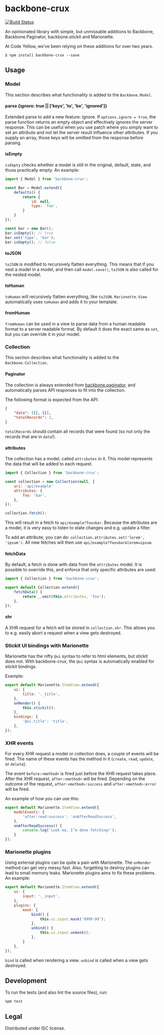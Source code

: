 # backbone-crux

[![Build Status](https://travis-ci.org/CodeYellowBV/backbone-crux.svg?branch=master)](https://travis-ci.org/CodeYellowBV/backbone-crux)

An opinionated library with simple, but unmissable additions to Backbone, Backbone.Paginator, backbone.stickit and Marionette.

At Code Yellow, we’ve been relying on these additions for over two years.

```
$ npm install backbone-crux --save
```

## Usage

### Model

This section describes what functionality is added to the `Backbone.Model`.

#### parse {ignore: true || ['keys', 'to', 'be', 'ignored']}

Extended parse to add a new feature: ignore. If `options.ignore = true`, the parse function returns an empty object and effectively ignores the server response. This can be useful when you use patch where you simply want to set an attribute and not let the server result influence other attributes. If you supply an array, those keys will be omitted from the response before parsing.

#### isEmpty

`isEmpty` checks whether a model is still in the original, default, state, and thuss practically empty. An example:

```js
import { Model } from 'backbone-crux';

const Bar = Model.extend({
    defaults() {
        return {
            id: null,
            type: 'foo',
        }
    }
});

const bar = new Bar();
bar.isEmpty(); // true
bar.set('type', 'bar');
bar.isEmpty(); // false
```

#### toJSON

`toJSON` is modified to recursively flatten everything. This means that if you nest a model in a model, and then call `model.save()`, `toJSON` is also called for the nested model.

#### toHuman

`toHuman` will recursively flatten everything, like `toJSON`. `Marionette.View` automatically uses `toHuman` and adds it to your template.

#### fromHuman

`fromHuman` can be used in a view to parse data from a human readable format to a server readable format. By default it does the exact same as `set`, but you can override it in your model.

### Collection

This section describes what functionality is added to the `Backbone.Collection`.

#### Paginator

The collection is always extended from [backbone.paginator](https://github.com/backbone-paginator/backbone.paginator), and automatically parses API responses to fit into the collection.

The following format is expected from the API:

```json
{
    "data": [{}, {}],
    "totalRecords": 2,
}
```

`totalRecords` should contain all records that were found (so not only the records that are in `data`!).

#### attributes

The collection has a model, called `attributes` in it. This model represents the data that will be added to each request.

```js
import { Collection } from 'backbone-crux';

const collection = new Collection(null, {
    uri: 'api/example'
    attributes: {
        foo: 'bar',
    },
});

collection.fetch();
```

This will result in a fetch to `api/example?foo=bar`. Because the attributes are a model, it is very easy to listen to state changes and e.g. update a filter.

To add an attribute, you can do: `collection.attributes.set('lorem', 'ipsum')`. All new fetches will then use `api/example?foo=bar&lorem=ipsum`.

#### fetchData

By default, a fetch is done with data from the `attributes` model. It is possible to override this, and enforce that only specific attributes are used:

```js
import { Collection } from 'backbone-crux';

export default Collection.extend({
    fetchData() {
        return _.omit(this.attributes, 'foo');
    },
});
```

#### xhr

A XHR request for a fetch will be stored in `collection.xhr`. This allows you to e.g. easily abort a request when a view gets destroyed.

### Stickit UI bindings with Marionette

Marionette has the nifty `@ui` syntax to refer to html elements, but stickit 
does not. With backbone-crux, the `@ui` syntax is automatically enabled for stickit bindings.

Example:

```js
export default Marionette.ItemView.extend({
    ui: {
        title: '._title',
    },
    onRender() {
        this.stickit();
    },
    bindings: {
        '@ui.title': 'title',
    },
});
```

### XHR events

For every XHR request a model or collection does, a couple of events will be fired. The name of these events has the method in it (`create`, `read`, `update`, or `delete`).

The event `before:<method>` is fired just before the XHR request takes place. After the XHR request, `after:<method>` will be fired. Depending on the outcome of the request, `after:<method>:success` and `after:<method>:error` will be fired.

An example of how you can use this:

```js
export default Marionette.ItemView.extend({
    modelEvents: {
        'after:read:success': 'onAfterReadSuccess',
    },
    onAfterReadSuccess() {
        console.log('Look ma, I’m done fetching!');
    }
});
```

### Marionette plugins

Using external plugins can be quite a pain with Marionette. The `onRender` method can get very messy fast. Also, forgetting to destroy plugins can lead to small memory leaks. Marionette plugins aims to fix these problems. An example:

```js
export default Marionette.ItemView.extend({
    ui: {
        input: '._input',
    },
    plugins: {
        mask: {
            bind() {
                this.ui.input.mask('9999-99');
            },
            unbind() {
                this.ui.input.unmask();
            },
        }
    },
});
```

`bind` is called when rendering a view. `unbind` is called when a view gets destroyed.

## Development

To run the tests (and also lint the source files), run:

```
npm test
```

## Legal

Distributed under ISC license.
